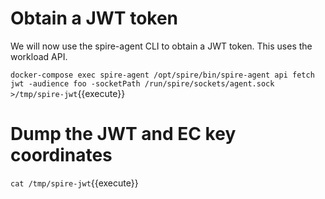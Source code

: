 # Obtain a JWT token

We will now use the spire-agent CLI to obtain a JWT token. This uses the
workload API.

`docker-compose exec spire-agent /opt/spire/bin/spire-agent api fetch jwt -audience foo -socketPath /run/spire/sockets/agent.sock >/tmp/spire-jwt`{{execute}}

# Dump the JWT and EC key coordinates

`cat /tmp/spire-jwt`{{execute}}
